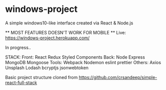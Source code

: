 # windows-project
A simple windows10-like interface created via React &amp; Node.js

** MOST FEATURES DOESN'T WORK FOR MOBILE **
Live: https://windows-project.herokuapp.com/ 

In progress..

STACK: 
  Front:
    React
    Redux
    Styled Components
  Back:
    Node
    Express
    MongoDB
    Mongoose
  Tools:
    Webpack
    Nodemon
    eslint
    prettier
  Others:
    Axios
    Unsplash
    Lodash
    bcryptjs
    jsonwebtoken

Basic project structure cloned from https://github.com/crsandeep/simple-react-full-stack
